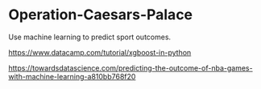 # Operation-Caesars-Palace
Use machine learning to predict sport outcomes. 

https://www.datacamp.com/tutorial/xgboost-in-python

https://towardsdatascience.com/predicting-the-outcome-of-nba-games-with-machine-learning-a810bb768f20
